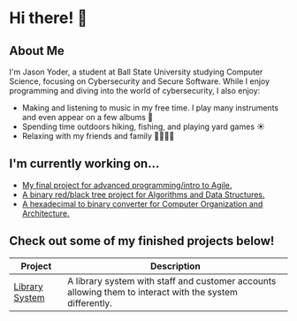 <h1>Hi there! 👋</h1>

<h2>About Me</h2>
<p>I'm Jason Yoder, a student at Ball State University studying Computer Science, 
focusing on Cybersecurity and Secure Software. While I enjoy programming and diving into the world of cybersecurity, I also 
enjoy:</p>
<ul>
  <li>Making and listening to music in my free time. I play many instruments and even appear on a few albums 🎸</li>
  <li>Spending time outdoors hiking, fishing, and playing yard games ☀️</li>
  <li>Relaxing with my friends and family 👨‍👩‍👦‍👦</li>
</ul>

<h2>I'm currently working on...</h2>
<ul>
<li><a href="https://github.com/bsu-cs222-fall24-dll/Final_Project-KevinMack-JasonYoder-KolbyAlvey-BrianRaymond">My final project for advanced programming/intro to Agile.</a></li>
<li><a href="https://github.com/JasonYoder2026/Red-Black-Tree-Project">A binary red/black tree project for Algorithms and Data Structures.</a></li>
<li><a href="https://github.com/JasonYoder2026/HexadecimalToBinary">A hexadecimal to binary converter for Computer Organization and Architecture.</a></li>
</ul>


<h2>Check out some of my finished projects below!</h2>

| Project | Description |
|---------|-------------|
|[Library System](https://github.com/JasonYoder2026/Library-System)| A library system with staff and customer accounts allowing them to interact with the system differently.|

